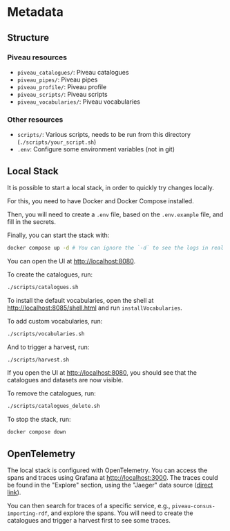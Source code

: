 # Metadata

## Structure

### Piveau resources

- `piveau_catalogues/`: Piveau catalogues
- `piveau_pipes/`: Piveau pipes
- `piveau_profile/`: Piveau profile
- `piveau_scripts/`: Piveau scripts
- `piveau_vocabularies/`: Piveau vocabularies

### Other resources

- `scripts/`: Various scripts, needs to be run from this directory (`./scripts/your_script.sh`)
- `.env`: Configure some environment variables (not in git)

## Local Stack

It is possible to start a local stack, in order to quickly try changes locally.

For this, you need to have Docker and Docker Compose installed.

Then, you will need to create a `.env` file, based on the `.env.example` file, and fill in the secrets.

Finally, you can start the stack with:

```sh
docker compose up -d # You can ignore the `-d` to see the logs in real time
```

You can open the UI at [http://localhost:8080](http://localhost:8080).

To create the catalogues, run:

```sh
./scripts/catalogues.sh
```

To install the default vocabularies, open the shell at [http://localhost:8085/shell.html](http://localhost:8085/shell.html) and run `installVocabularies`.

To add custom vocabularies, run:

```sh
./scripts/vocabularies.sh
```

And to trigger a harvest, run:

```sh
./scripts/harvest.sh
```

If you open the UI at [http://localhost:8080](http://localhost:8080), you should see that the catalogues and datasets are now visible.

To remove the catalogues, run:

```sh
./scripts/catalogues_delete.sh
```

To stop the stack, run:

```sh
docker compose down
```

## OpenTelemetry

The local stack is configured with OpenTelemetry.
You can access the spans and traces using Grafana at [http://localhost:3000](http://localhost:3000).
The traces could be found in the "Explore" section, using the "Jaeger" data source ([direct link](http://localhost:3000/explore?schemaVersion=1&panes=%7B%22bf6%22:%7B%22datasource%22:%22jaeger%22,%22queries%22:%5B%7B%22refId%22:%22A%22,%22datasource%22:%7B%22type%22:%22jaeger%22,%22uid%22:%22jaeger%22%7D,%22queryType%22:%22search%22,%22service%22:%22piveau-consus-importing-rdf%22%7D%5D,%22range%22:%7B%22from%22:%22now-1h%22,%22to%22:%22now%22%7D,%22compact%22:false%7D%7D&orgId=1)).

You can then search for traces of a specific service, e.g., `piveau-consus-importing-rdf`, and explore the spans.
You will need to create the catalogues and trigger a harvest first to see some traces.
